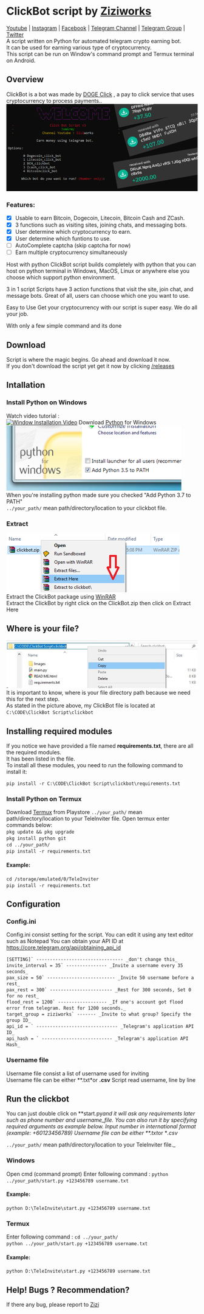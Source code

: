 # ClickBot script by [Ziziworks](https://www.youtube.com/channel/UCW36UNroi3B4Ix9ln1e6rUQ?sub_confirmation=1)
[Youtube](https://www.youtube.com/channel/UCW36UNroi3B4Ix9ln1e6rUQ?sub_confirmation=1) |
[Instagram](https://www.instagram.com/ziziworks/) |
[Facebook](https://www.facebook.com/ziziworks/) |
[Telegram Channel](https://t.me/ziziworks) |
[Telegram Group](https://t.me/ziziworksgroup) |
[Twitter](https://twitter.com/ziziworks_MY)  
A script written on Python for automated telegram crypto earning bot.  
It can be used for earning various type of cryptocurrency.  
This script can be run on Window's command prompt
and Termux terminal on Android.
## Overview
ClickBot is a bot was made by [DOGE Click](https://dogeclick.com/) , a pay to click service that uses cryptocurrency to process payments..    
![main](Images/main.PNG)    
### Features:
- [x] Usable to earn Bitcoin, Dogecoin, Litecoin, Bitcoin Cash and ZCash.
- [x] 3 functions such as visiting sites, joining chats, and messaging bots.
- [x] User determine which cryptocurrency to earn.
- [x] User determine which funtions to use.
- [ ] AutoComplete captcha (skip captcha for now)
- [ ] Earn multiple cryptocurrency simultaneously

Host with python
ClickBot script builds completely with python that you can host on python terminal in Windows, MacOS, Linux
or anywhere else you choose which support python environment.

3 in 1 script
Scripts have 3 action functions that visit the site, join chat, and message bots. Great of all, users can choose which one you want to use.

Easy to Use
Get your cryptocurrency with our script is super easy. We do all your job.

With only a few simple command and its done
## Download
Script is where the magic begins. Go ahead and download it now.    
If you don't download the script yet get it now by clicking [/releases](/releases/latest)
## Intallation
### Install Python on Windows
Watch video tutorial :    
[![Window Installation Video](https://img.youtube.com/vi/-lmO-_W8-Jw/0.jpg)](https://www.youtube.com/watch?v=-lmO-_W8-Jw)
Download [Python](https://www.python.org/downloads/) for Windows    
![path](Images/win-py-install.png)    
When you're installing python made sure you checked "Add Python 3.7 to PATH"    
`../your_path/` mean path/directory/location to your clickbot file.    
### Extract
![extract](Images/window-extract.png)    
Extract the ClickBot package using [WinRAR](https://www.rarlab.com/)    
Extract the ClickBot by right click on the ClickBot.zip then click on Extract Here    
## Where is your file?
![dir](Images/win-dir.jpg)    
It is important to know, where is your file directory path because we need this for the next step.    
As stated in the picture above, my ClickBot file is located at `C:\CODE\ClickBot Script\clickbot`
## Installing required modules
If you notice we have provided a file named **requirements.txt**, there are all the required modules.    
It has been listed in the file.    
To install all these modules, you need to run the following command to install it:    
```
pip install -r C:\CODE\ClickBot Script\clickbot\requirements.txt
```
### Install Python on Termux
Download [Termux](https://play.google.com/store/apps/details?id=com.termux&hl=en) from Playstore 
`../your_path/` mean path/directory/location to your TeleInviter file.
Open termux enter commands below:  
`pkg update && pkg upgrade`  
`pkg install python git`  
`cd ../your_path/`  
`pip install -r requirements.txt`  
#### Example:
`cd /storage/emulated/0/TeleInviter`  
`pip install -r requirements.txt`
## Configuration
### Config.ini
Config.ini consist setting for the script.
You can edit it using any text editor such as Notepad
You can obtain your API ID at https://core.telegram.org/api/obtaining_api_id
```
[SETTING]` -------------------------------- _don't change this_  
invite_interval = 35` --------------- _Invite a username every 35 seconds_  
pax_size = 50` ------------------------- _Invite 50 username before a rest_  
pax_rest = 300` ----------------------- _Rest for 300 seconds, Set 0 for no rest_  
flood_rest = 1200` ------------------ _If one's account got flood error from telegram. Rest for 1200 seconds._  
target_group = ziziworks` ------- _Invite to what group? Specify the group ID_  
api_id = ` ------------------------------ _Telegram's application API ID_  
api_hash = ` -------------------------- _Telegram's application API Hash_  
```
### Username file
Username file consist a list of username used for inviting  
Username file can be either **.txt*or **.csv**
Script read username, line by line
## Run the clickbot
You can just double click on **start.py*and it will ask any requirements later such as phone number and username_file.
You can also run it by specifying required arguments as example below.
Input number in international format (example: +60123456789)
Username file can be either **.txt*or **.csv* 

`../your_path/` mean path/directory/location to your TeleInviter file._
###  Windows
Open cmd (command prompt)
Enter following command :
`python ../your_path/start.py +123456789 username.txt`
#### Example:
 `python D:\TeleInvite\start.py +123456789 username.txt`
### Termux
Enter following command :
`cd ../your_path/`  
`python ../your_path/start.py +123456789 username.txt`
#### Example:
 `python D:\TeleInvite\start.py +123456789 username.txt`
## Help! Bugs ? Recommendation?

If there any bug, please report to [Zizi](http://t.me/ziziwho)

